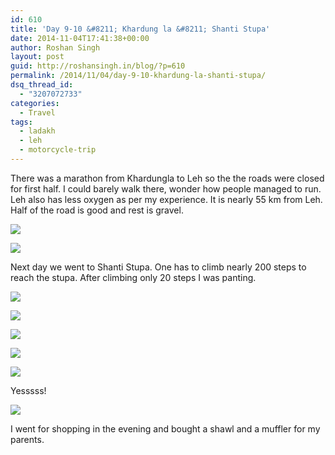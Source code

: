 ```yaml
---
id: 610
title: 'Day 9-10 &#8211; Khardung la &#8211; Shanti Stupa'
date: 2014-11-04T17:41:38+00:00
author: Roshan Singh
layout: post
guid: http://roshansingh.in/blog/?p=610
permalink: /2014/11/04/day-9-10-khardung-la-shanti-stupa/
dsq_thread_id:
  - "3207072733"
categories:
  - Travel
tags:
  - ladakh
  - leh
  - motorcycle-trip
---
```

There was a marathon from Khardungla to Leh so the the roads were closed for first half. I could barely walk there, wonder how people managed to run. Leh also has less oxygen as per my experience. It is nearly 55 km from Leh. Half of the road is good and rest is gravel.

![](https://lh5.googleusercontent.com/-KDZ_lbv7JVA/VDQtqbTZVYI/AAAAAAAABEw/993L-RffV6o/w1213-h686-no/IMAG2883.jpg)

![](https://lh6.googleusercontent.com/-bFTQ-pn_PbU/VDQutQ42B1I/AAAAAAAABEw/TM4cSrjrDnk/w1213-h686-no/IMAG2899.jpg)

Next day we went to Shanti Stupa. One has to climb nearly 200 steps to reach the stupa. After climbing only 20 steps I was panting.

![](https://lh5.googleusercontent.com/-kL6Ru_66dEg/VDQ2PIcizFI/AAAAAAAABEw/yRVA1mDPzMo/w1213-h686-no/IMAG2832.jpg)

![](https://lh3.googleusercontent.com/-QN08Kh74R5Q/VDQ277aD6WI/AAAAAAAABEw/8dtzH1LR9RA/w1213-h686-no/IMAG2840.jpg)

![](https://lh3.googleusercontent.com/-x_KIOBL104U/VDQ3DARYUdI/AAAAAAAABEw/mlcVup1mTGg/w1213-h686-no/IMAG2845.jpg)

![](https://lh6.googleusercontent.com/-efU6W0KgFRQ/VDQ3QQWqgII/AAAAAAAABEw/whMy7eYsAvc/w1213-h686-no/IMAG2846.jpg)

![](https://lh6.googleusercontent.com/-78tpLYQu22U/VDQ5SVAifGI/AAAAAAAABEw/olWJZiP4gJ8/w1213-h686-no/IMAG2862.jpg)

Yesssss!

![](https://lh5.googleusercontent.com/-xGopb_-upoI/VDQ54-RzfdI/AAAAAAAABEw/dpiRsARpNB4/w1213-h686-no/IMAG2865.jpg)

I went for shopping in the evening and bought a shawl and a muffler for my parents.